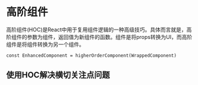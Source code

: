 # 高阶组件
高阶组件(HOC)是React中用于复用组件逻辑的一种高级技巧。具体而言就是，高阶组件的参数为组件，返回值为新组件的函数。组件是将props转换为UI，而高阶组件是将组件转换为另一个组件。
```
const EnhancedComponent = higherOrderComponent(WrappedComponent)
```
## 使用HOC解决横切关注点问题